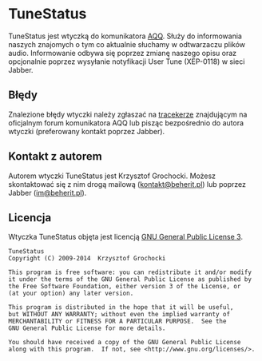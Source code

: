 TuneStatus
======
TuneStatus jest wtyczką do komunikatora [AQQ](http://www.aqq.eu/pl.php). Służy do informowania naszych znajomych o tym co aktualnie słuchamy w odtwarzaczu plików audio. Informowanie odbywa się poprzez zmianę naszego opisu oraz opcjonalnie poprzez wysyłanie notyfikacji User Tune (XEP-0118) w sieci Jabber.

Błędy
-------
Znalezione błędy wtyczki należy zgłaszać na [tracekerze](http://forum.aqq.eu/tracker/project-25-tunestatus/) znajdującym na oficjalnym forum komunikatora AQQ lub pisząc bezpośrednio do autora wtyczki (preferowany kontakt poprzez Jabber).

Kontakt z autorem
-------
Autorem wtyczki TuneStatus jest Krzysztof Grochocki. Możesz skontaktować się z nim drogą mailową (kontakt@beherit.pl) lub poprzez Jabber (im@beherit.pl).

Licencja
-------
Wtyczka TuneStatus objęta jest licencją [GNU General Public License 3](http://www.gnu.org/copyleft/gpl.html).

    TuneStatus
    Copyright (C) 2009-2014  Krzysztof Grochocki

    This program is free software: you can redistribute it and/or modify
    it under the terms of the GNU General Public License as published by
    the Free Software Foundation, either version 3 of the License, or
    (at your option) any later version.

    This program is distributed in the hope that it will be useful,
    but WITHOUT ANY WARRANTY; without even the implied warranty of
    MERCHANTABILITY or FITNESS FOR A PARTICULAR PURPOSE.  See the
    GNU General Public License for more details.

    You should have received a copy of the GNU General Public License
    along with this program.  If not, see <http://www.gnu.org/licenses/>.